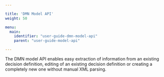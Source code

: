 ```yaml
---

title: 'DMN Model API'
weight: 50

menu:
  main:
    identifier: "user-guide-dmn-model-api"
    parent: "user-guide-model-api"

---
```


The DMN model API enables easy extraction of information from an existing decision definition, editing of an existing decision definition or creating a completely new one without manual XML parsing.